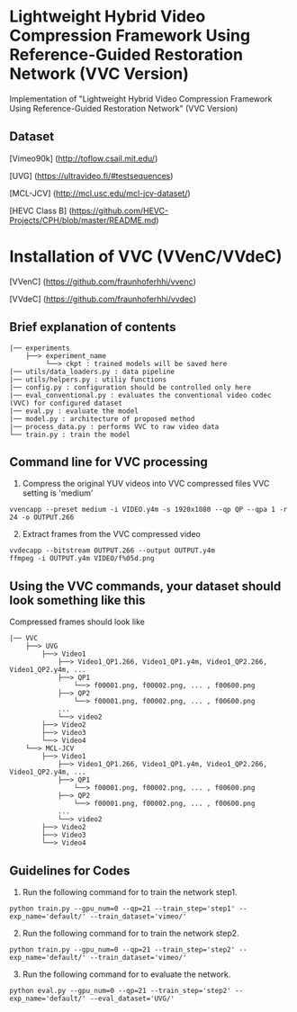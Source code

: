 # Lightweight Hybrid Video Compression Framework Using Reference-Guided Restoration Network (VVC Version)

Implementation of "Lightweight Hybrid Video Compression Framework Using Reference-Guided Restoration Network" (VVC Version)


## Dataset

[Vimeo90k] (http://toflow.csail.mit.edu/)

[UVG] (https://ultravideo.fi/#testsequences)

[MCL-JCV] (http://mcl.usc.edu/mcl-jcv-dataset/)

[HEVC Class B] (https://github.com/HEVC-Projects/CPH/blob/master/README.md)


# Installation of VVC (VVenC/VVdeC)

[VVenC] (https://github.com/fraunhoferhhi/vvenc)

[VVdeC] (https://github.com/fraunhoferhhi/vvdec)

## Brief explanation of contents

```
|── experiments
    ├──> experiment_name 
         └──> ckpt : trained models will be saved here        
|── utils/data_loaders.py : data pipeline
|── utils/helpers.py : utiliy functions
|── config.py : configuration should be controlled only here 
|── eval_conventional.py : evaluates the conventional video codec (VVC) for configured dataset
|── eval.py : evaluate the model
|── model.py : architecture of proposed method
|── process_data.py : performs VVC to raw video data
└── train.py : train the model

```


## Command line for VVC processing

1. Compress the original YUV videos into VVC compressed files
VVC setting is 'medium'
```
vvencapp --preset medium -i VIDEO.y4m -s 1920x1080 --qp QP --qpa 1 -r 24 -o OUTPUT.266
```

2. Extract frames from the VVC compressed video
```
vvdecapp --bitstream OUTPUT.266 --output OUTPUT.y4m
ffmpeg -i OUTPUT.y4m VIDEO/f%05d.png
```


## Using the VVC commands, your dataset should look something like this

Compressed frames should look like

```
|── VVC
    ├──> UVG
        ├──> Video1
            ├──> Video1_QP1.266, Video1_QP1.y4m, Video1_QP2.266, Video1_QP2.y4m, ...
            ├──> QP1
                └──> f00001.png, f00002.png, ... , f00600.png
            ├──> QP2
                └──> f00001.png, f00002.png, ... , f00600.png                
            ...
            └──> video2
        ├──> Video2
        ├──> Video3
        └──> Video4
    └──> MCL-JCV
        ├──> Video1
            ├──> Video1_QP1.266, Video1_QP1.y4m, Video1_QP2.266, Video1_QP2.y4m, ...
            ├──> QP1
                └──> f00001.png, f00002.png, ... , f00600.png
            ├──> QP2
                └──> f00001.png, f00002.png, ... , f00600.png                
            ...
            └──> video2
        ├──> Video2
        ├──> Video3
        └──> Video4
```

## Guidelines for Codes

1. Run the following command for to train the network step1.

```
python train.py --gpu_num=0 --qp=21 --train_step='step1' --exp_name='default/' --train_dataset='vimeo/'
```

2. Run the following command for to train the network step2.

```
python train.py --gpu_num=0 --qp=21 --train_step='step2' --exp_name='default/' --train_dataset='vimeo/'
```

3. Run the following command for to evaluate the network.

```
python eval.py --gpu_num=0 --qp=21 --train_step='step2' --exp_name='default/' --eval_dataset='UVG/'
```
